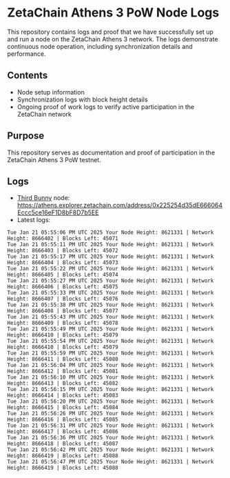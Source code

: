 # ZetaChain Athens 3 PoW Node Logs
This repository contains logs and proof that we have successfully set up and run a node on the ZetaChain Athens 3 network. The logs demonstrate continuous node operation, including synchronization details and performance.

## Contents
- Node setup information
- Synchronization logs with block height details
- Ongoing proof of work logs to verify active participation in the ZetaChain network

## Purpose
This repository serves as documentation and proof of participation in the ZetaChain Athens 3 PoW testnet.

## Logs

- [Third Bunny](https://thirdbunny.xyz/) node: https://athens.explorer.zetachain.com/address/0x225254d35dE666064Eccc5ce16eF1D8bF8D7b5EE
- Latest logs:
```
Tue Jan 21 05:55:06 PM UTC 2025 Your Node Height: 8621331 | Network Height: 8666402 | Blocks Left: 45071
Tue Jan 21 05:55:11 PM UTC 2025 Your Node Height: 8621331 | Network Height: 8666403 | Blocks Left: 45072
Tue Jan 21 05:55:17 PM UTC 2025 Your Node Height: 8621331 | Network Height: 8666404 | Blocks Left: 45073
Tue Jan 21 05:55:22 PM UTC 2025 Your Node Height: 8621331 | Network Height: 8666405 | Blocks Left: 45074
Tue Jan 21 05:55:27 PM UTC 2025 Your Node Height: 8621331 | Network Height: 8666406 | Blocks Left: 45075
Tue Jan 21 05:55:33 PM UTC 2025 Your Node Height: 8621331 | Network Height: 8666407 | Blocks Left: 45076
Tue Jan 21 05:55:38 PM UTC 2025 Your Node Height: 8621331 | Network Height: 8666408 | Blocks Left: 45077
Tue Jan 21 05:55:43 PM UTC 2025 Your Node Height: 8621331 | Network Height: 8666409 | Blocks Left: 45078
Tue Jan 21 05:55:49 PM UTC 2025 Your Node Height: 8621331 | Network Height: 8666410 | Blocks Left: 45079
Tue Jan 21 05:55:54 PM UTC 2025 Your Node Height: 8621331 | Network Height: 8666410 | Blocks Left: 45079
Tue Jan 21 05:55:59 PM UTC 2025 Your Node Height: 8621331 | Network Height: 8666411 | Blocks Left: 45080
Tue Jan 21 05:56:04 PM UTC 2025 Your Node Height: 8621331 | Network Height: 8666412 | Blocks Left: 45081
Tue Jan 21 05:56:10 PM UTC 2025 Your Node Height: 8621331 | Network Height: 8666413 | Blocks Left: 45082
Tue Jan 21 05:56:15 PM UTC 2025 Your Node Height: 8621331 | Network Height: 8666414 | Blocks Left: 45083
Tue Jan 21 05:56:20 PM UTC 2025 Your Node Height: 8621331 | Network Height: 8666415 | Blocks Left: 45084
Tue Jan 21 05:56:26 PM UTC 2025 Your Node Height: 8621331 | Network Height: 8666416 | Blocks Left: 45085
Tue Jan 21 05:56:31 PM UTC 2025 Your Node Height: 8621331 | Network Height: 8666417 | Blocks Left: 45086
Tue Jan 21 05:56:36 PM UTC 2025 Your Node Height: 8621331 | Network Height: 8666418 | Blocks Left: 45087
Tue Jan 21 05:56:42 PM UTC 2025 Your Node Height: 8621331 | Network Height: 8666419 | Blocks Left: 45088
Tue Jan 21 05:56:47 PM UTC 2025 Your Node Height: 8621331 | Network Height: 8666419 | Blocks Left: 45088
```
